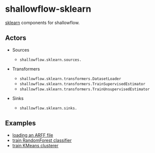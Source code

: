 # shallowflow-sklearn
[sklearn](https://github.com/andymccurdy/redis-py) components for shallowflow.

## Actors

* Sources

  * `shallowflow.sklearn.sources.`

* Transformers

  * `shallowflow.sklearn.transformers.DatasetLoader`
  * `shallowflow.sklearn.transformers.TrainSupervisedEstimator`
  * `shallowflow.sklearn.transformers.TrainUnsupervisedEstimator`
    
* Sinks

  * `shallowflow.sklearn.sinks.`
 

## Examples

* [loading an ARFF file](examples/load_arff_file.py)
* [train RandomForest classifier](examples/train_random_forest_classifier.py)
* [train KMeans clusterer](examples/train_kmeans_clusterer.py)
